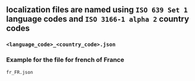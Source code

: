 ## localization files are named using `ISO 639 Set 1` language codes and `ISO 3166-1 alpha 2` country codes
### `<language_code>_<country_code>.json`
### Example for the file for french of France
`fr_FR.json`
